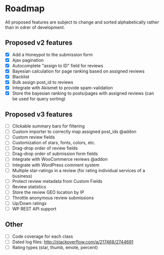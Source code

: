 # Roadmap

All proposed features are subject to change and sorted alphabetically rather than in odrer of development.

## Proposed v2 features
- [x] Add a Honeypot to the submission form
- [x] Ajax pagination
- [x] Autocomplete "assign to ID" field for reviews
- [x] Bayesian calculation for page ranking based on assigned reviews
- [x] Blacklist
- [x] Bulk assign post_id to reviews
- [x] Integrate with Akismet to provide spam-validation
- [x] Store the bayesian ranking to posts/pages with assigned reviews (can be used for query sorting)

## Proposed v3 features
- [ ] Clickable summary bars for filtering
- [ ] Custom importer to correctly map assigned post_ids @addon
- [ ] Custom review fields
- [ ] Customization of stars, fonts, colors, etc.
- [ ] Drag-drop order of review fields
- [ ] Drag-drop order of submission form fields
- [ ] Integrate with WooCommerce reviews @addon
- [ ] Integrate with WordPress comment system
- [ ] Multiple star-ratings in a review (for rating individual services of a business)
- [ ] Protect review metadata from Custom Fields
- [ ] Review statistics
- [ ] Store the review GEO location by IP
- [ ] Throttle anonymous review submissions
- [ ] Up/Down ratings
- [ ] WP REST API support

## Other
- [ ] Code coverage for each class
- [ ] Dated log files: http://stackoverflow.com/a/217468/2744691
- [ ] Rating types (star, thumb, emote, percent)
